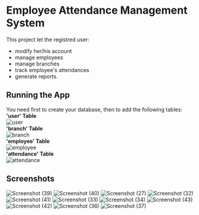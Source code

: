 # Employee Attendance Management System  
This project let the registred user:  
- modify her/his account
- manage employees
- manage branches
- track employee's attendances
- generate reports.  
## Running the App   
You need first to create your database, then to add the following tables:  
**'user' Table**  
![user](https://user-images.githubusercontent.com/75786591/171226124-2fa90ccc-a204-4157-b1cc-13f9ef39379b.png)  
**'branch' Table**  
![branch](https://user-images.githubusercontent.com/75786591/171226570-9b742a71-b7c2-49f0-8e82-398f8a781146.png)  
**'employee' Table**  
![employee](https://user-images.githubusercontent.com/75786591/171226653-271f1e4d-119f-49ee-af5f-685ae9b46666.png)  
**'attendance' Table**  
![attendance](https://user-images.githubusercontent.com/75786591/171226698-1c8d2dc1-d767-4d0b-b035-71ab0cfd6980.png)  
## Screenshots  
![Screenshot (39)](https://user-images.githubusercontent.com/75786591/171233773-88fd20a9-b215-4a59-a784-69a9f824fe9c.png)
![Screenshot (40)](https://user-images.githubusercontent.com/75786591/171233804-9fa5ef79-bd9a-4d78-8ab8-1c2de93e4638.png)
![Screenshot (27)](https://user-images.githubusercontent.com/75786591/171233826-0d5b190b-5b93-4f74-b57b-26f7a112cea7.png)
![Screenshot (32)](https://user-images.githubusercontent.com/75786591/171233955-45349795-4eae-4db8-811f-77f292651480.png)
![Screenshot (41)](https://user-images.githubusercontent.com/75786591/171234049-121f4395-09a5-404c-b1c9-0a5a7ced8bf1.png)
![Screenshot (33)](https://user-images.githubusercontent.com/75786591/171233991-f1402545-6c49-4ce0-980c-a47fcaf8495e.png)
![Screenshot (34)](https://user-images.githubusercontent.com/75786591/171234117-d6a4b310-64f8-4f19-8251-178ed0c45cfa.png)
![Screenshot (43)](https://user-images.githubusercontent.com/75786591/171234256-ec1b7ff3-f7a4-4bc1-ae3c-c641931ccdf7.png)
![Screenshot (42)](https://user-images.githubusercontent.com/75786591/171234428-590d5557-f9fb-4496-8cde-361c6758e9bb.png)
![Screenshot (36)](https://user-images.githubusercontent.com/75786591/171234469-021a0104-eca9-4c7c-9a24-46479283a032.png)
![Screenshot (37)](https://user-images.githubusercontent.com/75786591/171234488-1689fbb4-b341-437d-9c27-d233ac02a7a8.png)
